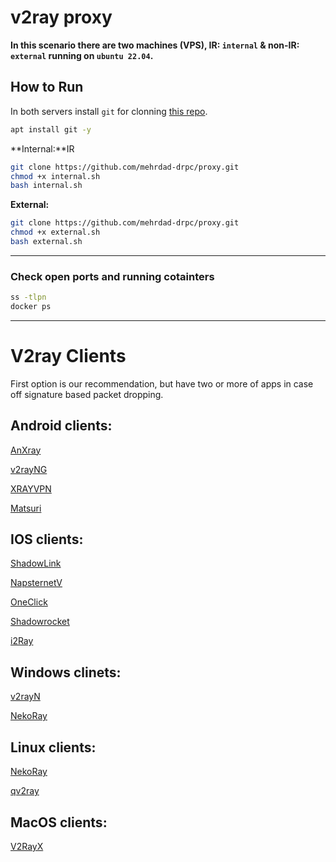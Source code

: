 # v2ray proxy

**In this scenario there are two machines (VPS), IR: `internal` & non-IR: `external` running on `ubuntu 22.04`.**

## How to Run

In both servers install `git` for clonning [this repo](https://github.com/mehrdad-drpc/proxy).

```bash
apt install git -y
```


**Internal:**IR

```bash
git clone https://github.com/mehrdad-drpc/proxy.git
chmod +x internal.sh
bash internal.sh
```

**External:**

```bash
git clone https://github.com/mehrdad-drpc/proxy.git
chmod +x external.sh
bash external.sh
```

---

### Check open ports and running cotainters

```bash
ss -tlpn
docker ps
```

---

# V2ray Clients
First option is our recommendation, but have two or more of apps in case off signature based packet dropping.
## Android clients:
[AnXray](https://f-droid.org/packages/io.nekohasekai.anXray/)

[v2rayNG](https://play.google.com/store/apps/details?id=com.v2ray.ang)

[XRAYVPN](https://play.google.com/store/apps/details?id=vpn.v2ray.xray)

[Matsuri](https://play.google.com/store/apps/details?id=moe.matsuri.lite)

## IOS clients:
[ShadowLink](https://apps.apple.com/us/app/shadowlink-shadowsocks-vpn/id1439686518)

[NapsternetV](https://apps.apple.com/us/app/napsternetv/id1629465476)

[OneClick](https://apps.apple.com/us/app/oneclick-safe-easy-fast/id1545555197)

[Shadowrocket](https://apps.apple.com/us/app/shadowrocket/id932747118)

[i2Ray](https://apps.apple.com/us/app/i2ray/id1445270056)

## Windows clinets:
[v2rayN](https://github.com/2dust/v2rayN/)

[NekoRay](https://github.com/MatsuriDayo/nekoray/releases)

## Linux clients:
[NekoRay](https://github.com/MatsuriDayo/nekoray/releases)

[qv2ray](https://qv2ray.net/getting-started/step1.html#linux-debian-ubuntu-and-their-derivatives)

## MacOS clients:
[V2RayX](https://github.com/Cenmrev/V2RayX/releases/)
